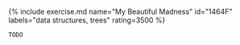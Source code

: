 {% include exercise.md name="My Beautiful Madness" id="1464F" labels="data structures, trees" rating=3500 %}

```
TODO
```
